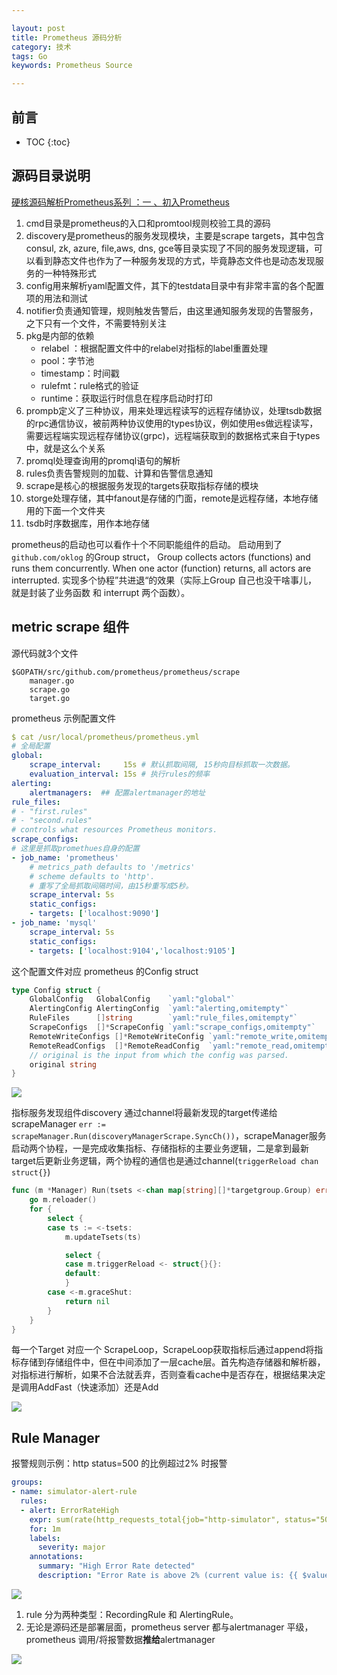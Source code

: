 ```yaml
---

layout: post
title: Prometheus 源码分析
category: 技术
tags: Go
keywords: Prometheus Source

---
```


## 前言

* TOC
{:toc}

## 源码目录说明

[硬核源码解析Prometheus系列 ：一 、初入Prometheus](https://mp.weixin.qq.com/s/JUBe3D_gIIoC1Wi-jMYJTw)

1. cmd目录是prometheus的入口和promtool规则校验工具的源码
2. discovery是prometheus的服务发现模块，主要是scrape targets，其中包含consul, zk, azure, file,aws, dns, gce等目录实现了不同的服务发现逻辑，可以看到静态文件也作为了一种服务发现的方式，毕竟静态文件也是动态发现服务的一种特殊形式
3. config用来解析yaml配置文件，其下的testdata目录中有非常丰富的各个配置项的用法和测试
4. notifier负责通知管理，规则触发告警后，由这里通知服务发现的告警服务，之下只有一个文件，不需要特别关注
5. pkg是内部的依赖
    - relabel ：根据配置文件中的relabel对指标的label重置处理 
    - pool：字节池
    - timestamp：时间戳
    - rulefmt：rule格式的验证
    - runtime：获取运行时信息在程序启动时打印
6. prompb定义了三种协议，用来处理远程读写的远程存储协议，处理tsdb数据的rpc通信协议，被前两种协议使用的types协议，例如使用es做远程读写，需要远程端实现远程存储协议(grpc)，远程端获取到的数据格式来自于types中，就是这么个关系
7. promql处理查询用的promql语句的解析
8. rules负责告警规则的加载、计算和告警信息通知
9. scrape是核心的根据服务发现的targets获取指标存储的模块
10. storge处理存储，其中fanout是存储的门面，remote是远程存储，本地存储用的下面一个文件夹
11. tsdb时序数据库，用作本地存储

prometheus的启动也可以看作十个不同职能组件的启动。 启动用到了 `github.com/oklog` 的Group struct， Group collects actors (functions) and runs them concurrently. When one actor (function) returns, all actors are interrupted. 实现多个协程”共进退“的效果（实际上Group 自己也没干啥事儿， 就是封装了业务函数 和 interrupt 两个函数）。

## metric scrape 组件

源代码就3个文件

```
$GOPATH/src/github.com/prometheus/prometheus/scrape
    manager.go
    scrape.go
    target.go
```

prometheus 示例配置文件

```yaml
$ cat /usr/local/prometheus/prometheus.yml
# 全局配置
global:
    scrape_interval:     15s # 默认抓取间隔, 15秒向目标抓取一次数据。
    evaluation_interval: 15s # 执行rules的频率
alerting:
    alertmanagers:  ## 配置alertmanager的地址
rule_files:
# - "first.rules"
# - "second.rules"
# controls what resources Prometheus monitors.
scrape_configs:
# 这里是抓取promethues自身的配置
- job_name: 'prometheus'
    # metrics_path defaults to '/metrics'
    # scheme defaults to 'http'.
    # 重写了全局抓取间隔时间，由15秒重写成5秒。
    scrape_interval: 5s
    static_configs:
    - targets: ['localhost:9090']
- job_name: 'mysql'
    scrape_interval: 5s
    static_configs:
    - targets: ['localhost:9104','localhost:9105']
```

这个配置文件对应 prometheus 的Config struct

```go
type Config struct {
	GlobalConfig   GlobalConfig    `yaml:"global"`
	AlertingConfig AlertingConfig  `yaml:"alerting,omitempty"`
	RuleFiles      []string        `yaml:"rule_files,omitempty"`
	ScrapeConfigs  []*ScrapeConfig `yaml:"scrape_configs,omitempty"`
	RemoteWriteConfigs []*RemoteWriteConfig `yaml:"remote_write,omitempty"`
	RemoteReadConfigs  []*RemoteReadConfig  `yaml:"remote_read,omitempty"`
	// original is the input from which the config was parsed.
	original string
}
```


![](/public/upload/go/prometheus_scraper_object.png)


指标服务发现组件discovery 通过channel将最新发现的target传递给scrapeManager `err := scrapeManager.Run(discoveryManagerScrape.SyncCh())`，scrapeManager服务启动两个协程，一是完成收集指标、存储指标的主要业务逻辑，二是拿到最新target后更新业务逻辑，两个协程的通信也是通过channel(`triggerReload chan struct{}`)

```go
func (m *Manager) Run(tsets <-chan map[string][]*targetgroup.Group) error {
	go m.reloader()
	for {
		select {
		case ts := <-tsets:
			m.updateTsets(ts)

			select {
			case m.triggerReload <- struct{}{}:
			default:
			}
		case <-m.graceShut:
			return nil
		}
	}
}
```

每一个Target 对应一个 ScrapeLoop，ScrapeLoop获取指标后通过append将指标存储到存储组件中，但在中间添加了一层cache层。首先构造存储器和解析器，对指标进行解析，如果不合法就丢弃，否则查看cache中是否存在，根据结果决定是调用AddFast（快速添加）还是Add

![](/public/upload/go/prometheus_scraper_sequence.png)

## Rule Manager

报警规则示例：http status=500 的比例超过2% 时报警

```yaml
groups:
- name: simulator-alert-rule
  rules:
  - alert: ErrorRateHigh
    expr: sum(rate(http_requests_total{job="http-simulator", status="500"}[5m])) / sum(rate(http_requests_total{job="http-simulator"}[5m])) > 0.02
    for: 1m
    labels:
      severity: major
    annotations:
      summary: "High Error Rate detected"
      description: "Error Rate is above 2% (current value is: {{ $value }}"
```

![](/public/upload/go/prometheus_rule_object.png)

1. rule 分为两种类型：RecordingRule 和 AlertingRule。 
2. 无论是源码还是部署层面，prometheus server 都与alertmanager 平级，prometheus 调用/将报警数据**推给**alertmanager

![](/public/upload/go/prometheus_rule_sequence.png)